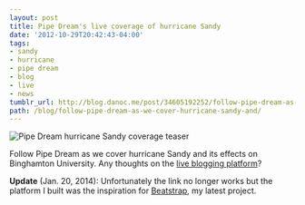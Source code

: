```yaml
---
layout: post
title: Pipe Dream's live coverage of hurricane Sandy
date: '2012-10-29T20:42:43-04:00'
tags:
- sandy
- hurricane
- pipe dream
- blog
- live
- news
tumblr_url: http://blog.danoc.me/post/34605192252/follow-pipe-dream-as-we-cover-hurricane-sandy-and
path: /blog/follow-pipe-dream-as-we-cover-hurricane-sandy-and/
---
```


![Pipe Dream hurricane Sandy coverage teaser](/img/posts/pipe-dream-hurricane-sandy-coverage.png)

Follow Pipe Dream as we cover hurricane Sandy and its effects on Binghamton University. Any thoughts on the [live blogging platform](http://www.bupipedream.com/live/storm/)?

**Update** (Jan. 20, 2014): Unfortunately the link no longer works but the platform I built was the inspiration for [Beatstrap](http://beatstrap.me/), my latest project.
